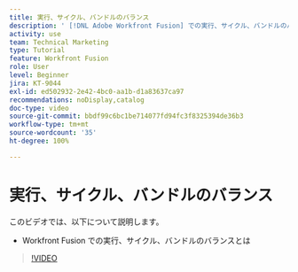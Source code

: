```yaml
---
title: 実行、サイクル、バンドルのバランス
description: ' [!DNL Adobe Workfront Fusion] での実行、サイクル、バンドルのバランスを説明します。'
activity: use
team: Technical Marketing
type: Tutorial
feature: Workfront Fusion
role: User
level: Beginner
jira: KT-9044
exl-id: ed502932-2e42-4bc0-aa1b-d1a83637ca97
recommendations: noDisplay,catalog
doc-type: video
source-git-commit: bbdf99c6bc1be714077fd94fc3f8325394de36b3
workflow-type: tm+mt
source-wordcount: '35'
ht-degree: 100%

---
```


# 実行、サイクル、バンドルのバランス

このビデオでは、以下について説明します。

* Workfront Fusion での実行、サイクル、バンドルのバランスとは

>[!VIDEO](https://video.tv.adobe.com/v/3417427/?quality=12&learn=on&enablevpops=1&captions=jpn)
